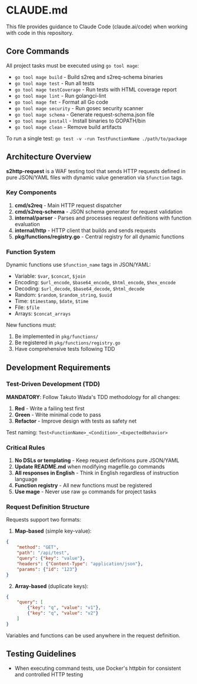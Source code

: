 # CLAUDE.md

This file provides guidance to Claude Code (claude.ai/code) when working with code in this repository.

## Core Commands

All project tasks must be executed using `go tool mage`:

- `go tool mage build` - Build s2req and s2req-schema binaries
- `go tool mage test` - Run all tests  
- `go tool mage testCoverage` - Run tests with HTML coverage report
- `go tool mage lint` - Run golangci-lint
- `go tool mage fmt` - Format all Go code
- `go tool mage security` - Run gosec security scanner
- `go tool mage schema` - Generate request-schema.json file
- `go tool mage install` - Install binaries to GOPATH/bin
- `go tool mage clean` - Remove build artifacts

To run a single test: `go test -v -run TestFunctionName ./path/to/package`

## Architecture Overview

**s2http-request** is a WAF testing tool that sends HTTP requests defined in pure JSON/YAML files with dynamic value generation via `$function` tags.

### Key Components

1. **cmd/s2req** - Main HTTP request dispatcher
2. **cmd/s2req-schema** - JSON schema generator for request validation
3. **internal/parser** - Parses and processes request definitions with function evaluation
4. **internal/http** - HTTP client that builds and sends requests
5. **pkg/functions/registry.go** - Central registry for all dynamic functions

### Function System

Dynamic functions use `$function_name` tags in JSON/YAML:
- Variable: `$var`, `$concat`, `$join`
- Encoding: `$url_encode`, `$base64_encode`, `$html_encode`, `$hex_encode`
- Decoding: `$url_decode`, `$base64_decode`, `$html_decode`
- Random: `$random`, `$random_string`, `$uuid`
- Time: `$timestamp`, `$date`, `$time`
- File: `$file`
- Arrays: `$concat_arrays`

New functions must:
1. Be implemented in `pkg/functions/`
2. Be registered in `pkg/functions/registry.go`
3. Have comprehensive tests following TDD

## Development Requirements

### Test-Driven Development (TDD)

**MANDATORY**: Follow Takuto Wada's TDD methodology for all changes:

1. **Red** - Write a failing test first
2. **Green** - Write minimal code to pass
3. **Refactor** - Improve design with tests as safety net

Test naming: `Test<FunctionName>_<Condition>_<ExpectedBehavior>`

### Critical Rules

1. **No DSLs or templating** - Keep request definitions pure JSON/YAML
2. **Update README.md** when modifying magefile.go commands
3. **All responses in English** - Think in English regardless of instruction language
4. **Function registry** - All new functions must be registered
5. **Use mage** - Never use raw `go` commands for project tasks

### Request Definition Structure

Requests support two formats:

1. **Map-based** (simple key-value):
```json
{
    "method": "GET",
    "path": "/api/test",
    "query": {"key": "value"},
    "headers": {"Content-Type": "application/json"},
    "params": {"id": "123"}
}
```

2. **Array-based** (duplicate keys):
```json
{
    "query": [
        {"key": "q", "value": "v1"},
        {"key": "q", "value": "v2"}
    ]
}
```

Variables and functions can be used anywhere in the request definition.

## Testing Guidelines

- When executing command tests, use Docker's httpbin for consistent and controlled HTTP testing